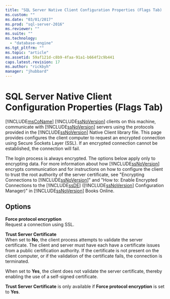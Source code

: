 ```yaml
---
title: "SQL Server Native Client Configuration Properties (Flags Tab) | Microsoft Docs"
ms.custom: ""
ms.date: "03/01/2017"
ms.prod: "sql-server-2016"
ms.reviewer: ""
ms.suite: ""
ms.technology: 
  - "database-engine"
ms.tgt_pltfrm: ""
ms.topic: "article"
ms.assetid: 59af121d-c8b9-4faa-91a1-b664f2c9b441
caps.latest.revision: 17
ms.author: "rickbyh"
manager: "jhubbard"
---
```

# SQL Server Native Client Configuration Properties (Flags Tab)
  [!INCLUDE[msCoName](../../advanced-analytics/r-services/tutorials/includes/msconame-md.md)] [!INCLUDE[ssNoVersion](../../advanced-analytics/r-services/includes/ssnoversion-md.md)] clients on this machine, communicate with [!INCLUDE[ssNoVersion](../../advanced-analytics/r-services/includes/ssnoversion-md.md)] servers using the protocols provided in the [!INCLUDE[ssNoVersion](../../advanced-analytics/r-services/includes/ssnoversion-md.md)] Native Client library file. This page provides configures the client computer to request an encrypted connection using Secure Sockets Layer (SSL). If an encrypted connection cannot be established, the connection will fail.  
  
 The login process is always encrypted. The options below apply only to encrypting data. For more information about how [!INCLUDE[ssNoVersion](../../advanced-analytics/r-services/includes/ssnoversion-md.md)] encrypts communication and for instructions on how to configure the client to trust the root authority of the server certificate, see "Encrypting Connections to [!INCLUDE[ssNoVersion](../../advanced-analytics/r-services/includes/ssnoversion-md.md)]" and "How to: Enable Encrypted Connections to the [!INCLUDE[ssDE](../../analysis-services/instances/install/windows/includes/ssde-md.md)] ([!INCLUDE[ssNoVersion](../../advanced-analytics/r-services/includes/ssnoversion-md.md)] Configuration Manager)" in [!INCLUDE[ssNoVersion](../../advanced-analytics/r-services/includes/ssnoversion-md.md)] Books Online.  
  
## Options  
 **Force protocol encryption**  
 Request a connection using SSL.  
  
 **Trust Server Certificate**  
 When set to **No**, the client process attempts to validate the server certificate. The client and server must have each have a certificate issues from a public certification authority. If the certificate is not present on the client computer, or if the validation of the certificate fails, the connection is terminated.  
  
 When set to **Yes**, the client does not validate the server certificate, thereby enabling the use of a self-signed certificate.  
  
 **Trust Server Certificate** is only available if **Force protocol encryption** is set to **Yes**.  
  
  